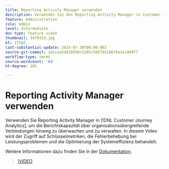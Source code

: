 ```yaml
---
title: Reporting Activity Manager verwenden
description: Verwenden Sie den Reporting Activity Manager in Customer Journey Analytics, um die Berichtskapazität über Organisationsverbindungen hinweg zu überwachen und zu verwalten.
feature: Administration
role: Admin
level: Intermediate
doc-type: feature video
thumbnail: 3470314.jpg
kt: 17502
last-substantial-update: 2025-07-30T00:00:00Z
source-git-commit: 1dccea5dd18050c5205c585795186f8a1ec889f7
workflow-type: tm+mt
source-wordcount: '64'
ht-degree: 10%

---
```


# Reporting Activity Manager verwenden

Verwenden Sie Reporting Activity Manager in [!DNL Customer Journey Analytics], um die Berichtskapazität über organisationsübergreifende Verbindungen hinweg zu überwachen und zu verwalten. In diesem Video wird der Zugriff auf Schlüsselmetriken, die Fehlerbehebung bei Leistungsproblemen und die Optimierung der Systemeffizienz behandelt.

Weitere Informationen dazu finden Sie in der [Dokumentation](https://experienceleague.adobe.com/de/docs/analytics-platform/using/reporting-activity-manager/reporting-activity-overview).

>[!VIDEO](https://video.tv.adobe.com/v/3470323/?learn=on&captions=ger)

